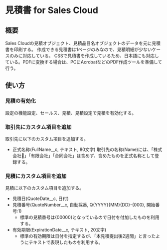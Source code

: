 # 見積書 for Sales Cloud

## 概要
Sales Cloudの見積オブジェクト、見積品目名オブジェクトのデータを元に見積書を印刷する。
作成できる見積書は1ページのみなので、見積明細が少ないケースのみに対応している。
CSSで見積書を作成しているため、日本語にも対応している。PDFに変換する場合は、PCにAcrobatなどのPDF作成ツールを準備して行う。

## 使い方

### 見積の有効化
設定の機能設定、セールス、見積、見積設定で見積を有効化する。

### 取引先にカスタム項目を追加
取引先に以下のカスタム項目を追加する。
* 正式名称(FullName__c, テキスト, 80文字)
取引先の名称(Name)には、「株式会社」「有限会社」「合同会社」は含めず、含めたものを正式名称として登録する。

### 見積にカスタム項目を追加
見積に以下のカスタム項目を追加する。
* 見積日(QuoteDate__c, 日付)
* 見積番号(QuoteNumber__c, 自動採番, Q{YYYY}{MM}{DD}-{000}, 開始番号:1)
  * 標準の見積番号は{00000}となっているので日付を付加したものを利用する。
* 有効期限(ExpirationDate__c, テキスト, 20文字)
  * 標準の有効期限は日付を指定するが、「本見積提出後2週間」と言ったようにテキストで表現したものを利用する。
  
